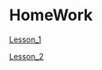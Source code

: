 # HomeWork

[Lesson_1](https://kuzinda.github.io/card/)

[Lesson_2](https://kuzinda.github.io/landing_page_1/)




